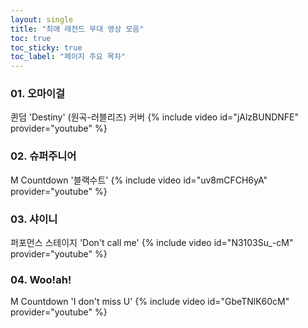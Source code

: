 ```yaml
---
layout: single
title: "최애 레전드 무대 영상 모음"
toc: true
toc_sticky: true
toc_label: "페이지 주요 목차"
---
```


### 01. 오마이걸

퀸덤 'Destiny' (원곡-러블리즈) 커버
{% include video id="jAlzBUNDNFE" provider="youtube" %}



### 02. 슈퍼주니어

M Countdown '블랙수트'
{% include video id="uv8mCFCH6yA" provider="youtube" %}



### 03. 샤이니

퍼포먼스 스테이지 'Don't call me' 
{% include video id="N3103Su_-cM" provider="youtube" %}



### 04. Woo!ah!

M Countdown 'I don't miss U'
{% include video id="GbeTNlK60cM" provider="youtube" %}
